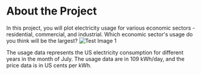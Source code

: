 # About the Project
In this project, you will plot electricity usage for various economic sectors - residential, commercial, and industrial. 
Which economic sector's usage do you think will be the largest?
![Test Image 1](3DTest.png)

The usage data represents the US electricity consumption for different years in the month of July. 
The usage data are in 109 kWh/day, and the price data is in US cents per kWh.
